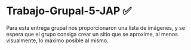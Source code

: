 # Trabajo-Grupal-5-JAP ✅

Para esta entrega grupal nos proporcionaron una lista de imágenes, y se espera que el grupo consiga crear un sitio que se aproxime, al menos visualmente, lo máximo posible al mismo.
